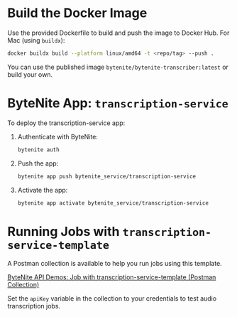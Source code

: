 # Build the Docker Image

Use the provided Dockerfile to build and push the image to Docker Hub. For Mac (using `buildx`):

```sh
docker buildx build --platform linux/amd64 -t <repo/tag> --push .
```

You can use the published image `bytenite/bytenite-transcriber:latest` or build your own.

# ByteNite App: `transcription-service`

To deploy the transcription-service app:

1. Authenticate with ByteNite:
    ```sh
    bytenite auth
    ```

2. Push the app:
    ```sh
    bytenite app push bytenite_service/transcription-service
    ```

3. Activate the app:
    ```sh
    bytenite app activate bytenite_service/transcription-service
    ```

# Running Jobs with `transcription-service-template`

A Postman collection is available to help you run jobs using this template.

[ByteNite API Demos: Job with transcription-service-template (Postman Collection)](https://www.postman.com/bytenite-team/workspace/bytenite-api-demos/collection/36285584-2adc23ee-2f1a-4675-9c90-37a5e0802464?action=share&creator=36285584&active-environment=36285584-29ed148e-d761-4e24-9d58-0175af333612)

Set the `apiKey` variable in the collection to your credentials to test audio transcription jobs.